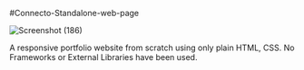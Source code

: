 #Connecto-Standalone-web-page

![Screenshot (186)](https://github.com/basicladyprogrammer/Connecto-Standalone-web-page/assets/84853907/4213dbe7-a8cc-47c3-8ad8-90f50fc3c92b)

A responsive portfolio website from scratch using only plain HTML, CSS. No Frameworks or External Libraries have been used.
